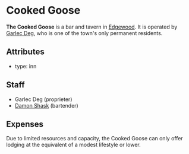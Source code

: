 # Cooked Goose

**The Cooked Goose** is a bar and tavern in [Edgewood](../). It is operated by [Garlec Deg](../../citizenry/garlec-deg), who is one of the town's only permanent residents.

## Attributes

- type: inn

## Staff

- Garlec Deg (proprieter)
- [Damon Shask](../../citizenry/damon-shask) (bartender)

## Expenses

Due to limited resources and capacity, the Cooked Goose can only offer lodging at the equivalent of a modest lifestyle or lower.
